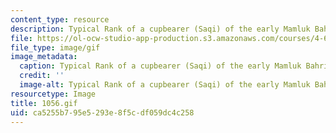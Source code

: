 ```yaml
---
content_type: resource
description: Typical Rank of a cupbearer (Saqi) of the early Mamluk Bahri period.
file: https://ol-ocw-studio-app-production.s3.amazonaws.com/courses/4-615-the-architecture-of-cairo-spring-2002/ca5255b795e5293e8f5cdf059dc4c258_1056.gif
file_type: image/gif
image_metadata:
  caption: Typical Rank of a cupbearer (Saqi) of the early Mamluk Bahri period.
  credit: ''
  image-alt: Typical Rank of a cupbearer (Saqi) of the early Mamluk Bahri period.
resourcetype: Image
title: 1056.gif
uid: ca5255b7-95e5-293e-8f5c-df059dc4c258
---
```

